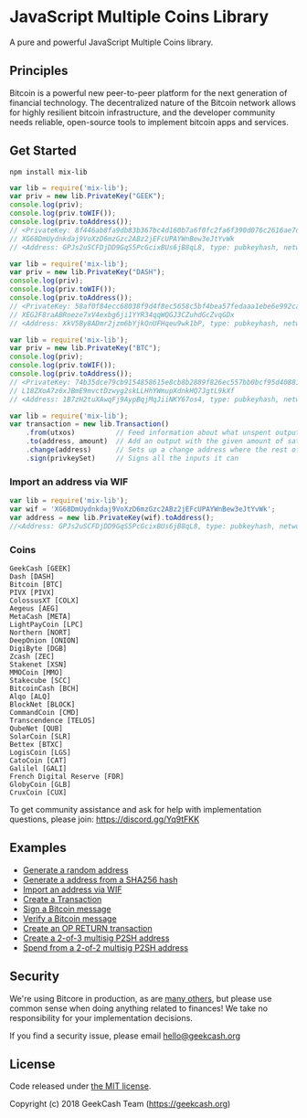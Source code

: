 JavaScript Multiple Coins Library
=======

A pure and powerful JavaScript Multiple Coins library.

## Principles

Bitcoin is a powerful new peer-to-peer platform for the next generation of financial technology. The decentralized nature of the Bitcoin network allows for highly resilient bitcoin infrastructure, and the developer community needs reliable, open-source tools to implement bitcoin apps and services.

## Get Started

```
npm install mix-lib
```


```js
var lib = require('mix-lib');
var priv = new lib.PrivateKey("GEEK");
console.log(priv);
console.log(priv.toWIF());
console.log(priv.toAddress());
// <PrivateKey: 8f446ab8fa9db83b367bc4d160b7a6f0fc2fa6f390d076c2616ae7dae2ed49ca, network: GeekCash>
// XG68DmUydnkdaj9VoXzD6mzGzc2ABz2jEFcUPAYWnBew3eJtYvWk
// <Address: GPJs2uSCFDjDD9GqS5PcGcixBUs6jB8qL8, type: pubkeyhash, network: GeekCash>
```

```js
var lib = require('mix-lib');
var priv = new lib.PrivateKey("DASH");
console.log(priv);
console.log(priv.toWIF());
console.log(priv.toAddress());
// <PrivateKey: 58af0f84ecc68038f9d4f8ec5658c5bf4bea57fedaaa1ebe6e992ca32b101417, network: Dash>
// XEG2F8raABRoeze7xV4exbg6ji1YYR34qqWQGJ3CZuhdGcZvqGDx
// <Address: XkV5By8ADmr2jzm6bYjkQnUFHqeu9wk1bP, type: pubkeyhash, network: Dash>
```

```js
var lib = require('mix-lib');
var priv = new lib.PrivateKey("BTC");
console.log(priv);
console.log(priv.toWIF());
console.log(priv.toAddress());
// <PrivateKey: 74b35dce79cb9154858615e8cb8b2889f826ec557bb0bcf95d40881d367779af, network: Bitcoin>
// L18ZXoA7z6xJBmE9mvctDzwyg2skLLHhYWmupXdnkHQ7JgtL9kXf
// <Address: 1B7zH2tuXAwqFj9AypBqjMqJiiNKY67os4, type: pubkeyhash, network: Bitcoin>
```

```js
var lib = require('mix-lib');
var transaction = new lib.Transaction()
    .from(utxos)          // Feed information about what unspent outputs one can use
    .to(address, amount)  // Add an output with the given amount of satoshis
    .change(address)      // Sets up a change address where the rest of the funds will go
    .sign(privkeySet)     // Signs all the inputs it can
```

### Import an address via WIF

```js
var lib = require('mix-lib');
var wif = 'XG68DmUydnkdaj9VoXzD6mzGzc2ABz2jEFcUPAYWnBew3eJtYvWk';
var address = new lib.PrivateKey(wif).toAddress();
//<Address: GPJs2uSCFDjDD9GqS5PcGcixBUs6jB8qL8, type: pubkeyhash, network: GeekCash>
```

### Coins
```
GeekCash [GEEK]
Dash [DASH]
Bitcoin [BTC]
PIVX [PIVX]
ColossusXT [COLX]
Aegeus [AEG]
MetaCash [META]
LightPayCoin [LPC]
Northern [NORT]
DeepOnion [ONION]
DigiByte [DGB]
Zcash [ZEC]
Stakenet [XSN]
MMOCoin [MMO]
Stakecube [SCC]
BitcoinCash [BCH]
Alqo [ALQ]
BlockNet [BLOCK]
CommandCoin [CMD]
Transcendence [TELOS]
QubeNet [QUB]
SolarCoin [SLR]
Bettex [BTXC]
LogisCoin [LGS]
CatoCoin [CAT]
Galilel [GALI]
French Digital Reserve [FDR]
GlobyCoin [GLB]
CruxCoin [CUX]
```

To get community assistance and ask for help with implementation questions, please join: https://discord.gg/Yq9tFKK

## Examples

* [Generate a random address](docs/examples.md#generate-a-random-address)
* [Generate a address from a SHA256 hash](docs/examples.md#generate-a-address-from-a-sha256-hash)
* [Import an address via WIF](docs/examples.md#import-an-address-via-wif)
* [Create a Transaction](docs/examples.md#create-a-transaction)
* [Sign a Bitcoin message](hdocs/examples.md#sign-a-bitcoin-message)
* [Verify a Bitcoin message](docs/examples.md#verify-a-bitcoin-message)
* [Create an OP RETURN transaction](docs/examples.md#create-an-op-return-transaction)
* [Create a 2-of-3 multisig P2SH address](docs/examples.md#create-a-2-of-3-multisig-p2sh-address)
* [Spend from a 2-of-2 multisig P2SH address](docs/examples.md#spend-from-a-2-of-2-multisig-p2sh-address)


## Security

We're using Bitcore in production, as are [many others](https://geekcash.org), but please use common sense when doing anything related to finances! We take no responsibility for your implementation decisions.

If you find a security issue, please email hello@geekcash.org


## License

Code released under [the MIT license](LICENSE).

Copyright (c) 2018 GeekCash Team (https://geekcash.org)
